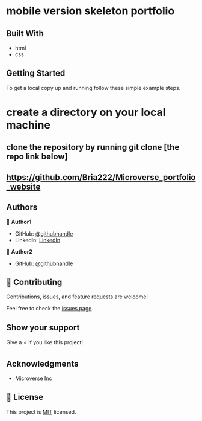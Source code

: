 #  mobile version skeleton portfolio

## Built With

- html
- css

## Getting Started

To get a local copy up and running follow these simple example steps.

# create a directory on your local machine 
## clone the repository by running git clone [the repo link below]
## https://github.com/Bria222/Microverse_portfolio_website

## Authors

👤 **Author1**

- GitHub: [@githubhandle](https://github.com/Bria222)
- LinkedIn: [LinkedIn](www.linkedin.com/in/brian-nyachae-b99492232)

👤 **Author2**

- GitHub: [@githubhandle](https://github.com/Bria222)


## 🤝 Contributing

Contributions, issues, and feature requests are welcome!

Feel free to check the [issues page](../../issues/).

## Show your support

Give a ⭐️ if you like this project!

## Acknowledgments

- Microverse Inc

## 📝 License

This project is [MIT](./MIT.md) licensed.
